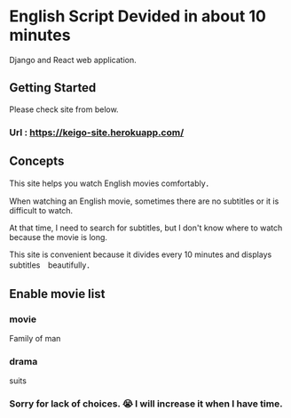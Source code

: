 # English Script Devided in about 10 minutes

Django and React web application.





## Getting Started
Please check site from below.

### Url : https://keigo-site.herokuapp.com/

## Concepts
This site helps you watch English movies comfortably．

When watching an English movie, sometimes there are no subtitles or it is difficult to watch.

At that time, I need to search for subtitles, but I don't know where to watch because the movie is long. 

This site is convenient because it divides every 10 minutes and displays subtitles　beautifully．

## Enable movie list
### movie
Family of man
### drama
suits

### Sorry for lack of choices. 😭 I will increase it when I have time.

